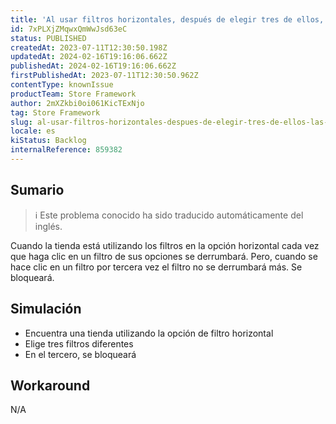 ```yaml
---
title: 'Al usar filtros horizontales, después de elegir tres de ellos, las opciones del filtro ya no se colapsan.'
id: 7xPLXjZMqwxQmWwJsd63eC
status: PUBLISHED
createdAt: 2023-07-11T12:30:50.198Z
updatedAt: 2024-02-16T19:16:06.662Z
publishedAt: 2024-02-16T19:16:06.662Z
firstPublishedAt: 2023-07-11T12:30:50.962Z
contentType: knownIssue
productTeam: Store Framework
author: 2mXZkbi0oi061KicTExNjo
tag: Store Framework
slug: al-usar-filtros-horizontales-despues-de-elegir-tres-de-ellos-las-opciones-del-filtro-ya-no-se-colapsan
locale: es
kiStatus: Backlog
internalReference: 859382
---
```


## Sumario

>ℹ️ Este problema conocido ha sido traducido automáticamente del inglés.


Cuando la tienda está utilizando los filtros en la opción horizontal cada vez que haga clic en un filtro de sus opciones se derrumbará. Pero, cuando se hace clic en un filtro por tercera vez el filtro no se derrumbará más. Se bloqueará.


##

## Simulación



- Encuentra una tienda utilizando la opción de filtro horizontal
- Elige tres filtros diferentes
- En el tercero, se bloqueará



## Workaround


N/A






